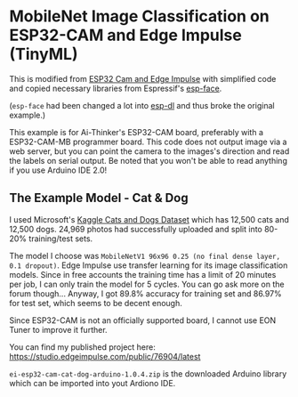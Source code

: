 # MobileNet Image Classification on ESP32-CAM and Edge Impulse (TinyML)

This is modified from [ESP32 Cam and Edge Impulse](https://github.com/edgeimpulse/example-esp32-cam) with simplified code and copied necessary libraries from Espressif's [esp-face](https://github.com/Yuri-R-Studio/esp-face).

(```esp-face``` had been changed a lot into [esp-dl](https://github.com/espressif/esp-dl) and thus broke the original example.)

This example is for Ai-Thinker's ESP32-CAM board, preferably with a ESP32-CAM-MB programmer board. This code does not output image via a web server, but you can point the camera to the images's direction and read the labels on serial output. Be noted that you won't be able to read anything if you use Arduino IDE 2.0!

## The Example Model - Cat & Dog

I used Microsoft's [Kaggle Cats and Dogs Dataset](https://www.microsoft.com/en-us/download/details.aspx?id=54765) which has 12,500 cats and 12,500 dogs. 24,969 photos had successfully uploaded and split into 80-20% training/test sets.

The model I choose was ```MobileNetV1 96x96 0.25 (no final dense layer, 0.1 dropout)```. Edge Impulse use transfer learning for its image classification models. Since in free accounts the training time has a limit of 20 minutes per job, I can only train the model for 5 cycles. You can go ask more on the forum though... Anyway, I got 89.8% accuracy for training set and 86.97% for test set, which seems to be decent enough.

Since ESP32-CAM is not an officially supported board, I cannot use EON Tuner to improve it further.

You can find my published project here: https://studio.edgeimpulse.com/public/76904/latest

```ei-esp32-cam-cat-dog-arduino-1.0.4.zip``` is the downloaded Arduino library which can be imported into yout Ardiono IDE.

